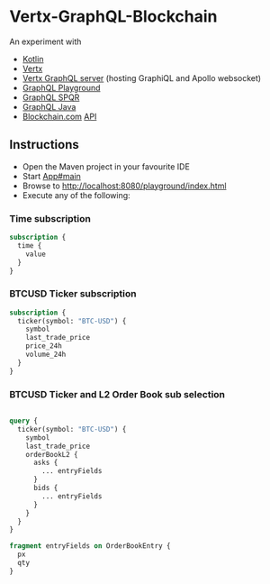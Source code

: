 # Vertx-GraphQL-Blockchain

An experiment with

* [Kotlin](https://kotlinlang.org/)
* [Vertx](https://vertx.io/)
* [Vertx GraphQL server](https://vertx.io/docs/vertx-web-graphql/java/) (hosting GraphiQL
  and Apollo websocket)
* [GraphQL Playground](https://github.com/graphql/graphql-playground)
* [GraphQL SPQR](https://github.com/leangen/graphql-spqr)
* [GraphQL Java](https://github.com/graphql-java/graphql-java)
* [Blockchain.com](https://blockchain.com) [API](https://api.blockchain.com/v3/)

## Instructions

* Open the Maven project in your favourite IDE
* Start [App#main](src/main/kotlin/org/example/App.kt)
* Browse
  to [http://localhost:8080/playground/index.html](http://localhost:8080/playground/index.html)
* Execute any of the following:

### Time subscription

```graphql
subscription {
  time {
    value
  }
}
```

### BTCUSD Ticker subscription

```graphql
subscription {
  ticker(symbol: "BTC-USD") {
    symbol
    last_trade_price
    price_24h
    volume_24h
  }
}
```

### BTCUSD Ticker and L2 Order Book sub selection

```graphql 

query {
  ticker(symbol: "BTC-USD") {
    symbol
    last_trade_price
    orderBookL2 {
      asks {
        ... entryFields
      }
      bids {
        ... entryFields
      }
    }
  }
}

fragment entryFields on OrderBookEntry {
  px
  qty
}

```
